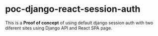 # poc-django-react-session-auth

This is a **Proof of concept** of using default django session auth with two diferent sites using Django API and React SPA page. 
